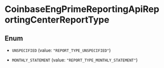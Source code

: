 
# CoinbaseEngPrimeReportingApiReportingCenterReportType

## Enum


* `UNSPECIFIED` (value: `"REPORT_TYPE_UNSPECIFIED"`)

* `MONTHLY_STATEMENT` (value: `"REPORT_TYPE_MONTHLY_STATEMENT"`)



